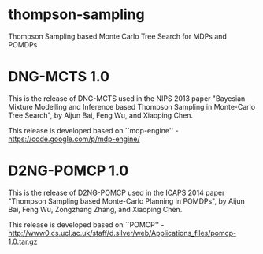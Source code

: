 # thompson-sampling
Thompson Sampling based Monte Carlo Tree Search for MDPs and POMDPs

# DNG-MCTS 1.0

This is the release of DNG-MCTS used in the NIPS 2013 paper
"Bayesian Mixture Modelling and Inference based Thompson Sampling in Monte-Carlo Tree Search", by Aijun Bai, Feng Wu, and Xiaoping Chen.

This release is developed based on ``mdp-engine'' - https://code.google.com/p/mdp-engine/

# D2NG-POMCP 1.0 

This is the release of D2NG-POMCP used in the ICAPS 2014 paper
"Thompson Sampling based Monte-Carlo Planning in POMDPs",
by Aijun Bai, Feng Wu, Zongzhang Zhang, and Xiaoping Chen.

This release is developed based on ``POMCP'' - http://www0.cs.ucl.ac.uk/staff/d.silver/web/Applications_files/pomcp-1.0.tar.gz

